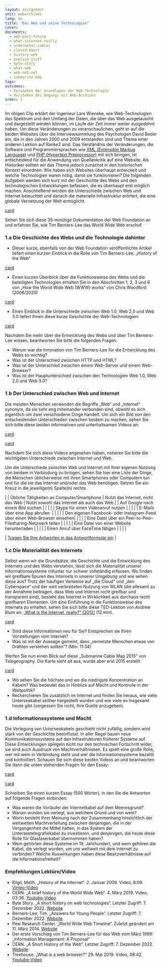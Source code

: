 ```yaml
---
layout: assignment
unit: webarchives
lang: de
title: "Das Web und seine Technologien"
cover:
documents:
  - web-past-future
  - what-internet-really
  - underwater-cables
  - closed-doors
  - history-web
  - explain-stuff
  - byte-story
  - what-web
  - web-not-net
  - submarine-map
tags:
outcomes:
  - Verstehen der Grundlagen der Web-Technologie
  - Verstehen des Umgangs mit Web-Archiven
order: 1
---
```

Im obigen Clip erklärt der Ingenieur Lars Wieneke, wie Web-Technologien das Spektrum und den Umfang der Daten, die über das Web ausgetauscht und dargestellt werden können, im Laufe der Zeit immer weiter ausgedehnt haben. Um diese Veränderungen zu veranschaulichen, geht er auf die beiden Websites über die Interviewsammlung des Psychologen David Boder ein, die in den Jahren 2000 und 2009 entstanden sind und Thema einer anderen Lektion auf Ranke2 sind. Das Verständnis der Veränderungen, die Software und Programmiersprachen wie [XML (Extensible Markup Language)](https://de.wikipedia.org/wiki/Extensible_Markup_Language) und [PHP (Hypertext Preprocessor)](https://de.wikipedia.org/wiki/PHP) mit sich bringen, ist entscheidend für die Anwendung von Quellenkritik auf eine Website. Als Historiker sollten wir das Thema jedoch zunächst in den historischen Kontext einordnen: Wie haben sich Websites überhaupt entwickelt und welche Technologien waren nötig, damit sie funktionieren? Die folgenden Aufgaben werden sich kurz mit der Geschichte des Webs und den technologischen Entwicklungen befassen, die es überhaupt erst möglich machen. Anschließend werden die Unterschiede zwischen Web und Internet beleuchtet und danach die materielle Infrastruktur erörtert, die eine globale Vernetzung der Welt ermöglicht.


[card](web-past-future)


Sehen Sie sich diese 35-minütige Dokumentation der Web Foundation an und erfahren Sie, wie Tim Berners-Lee das World Wide Web erschuf.

<!-- more -->

<!-- briefing-student -->

### 1.a Die Geschichte des Webs und die Technologie dahinter
<!-- section-contents -->

-	Dieser kurze, ebenfalls von der Web Foundation veröffentlichte Artikel liefert einen kurzen Einblick in die Rolle von Tim Berners-Lee: „History of the Web“

[card](history-web)

-	Einen kurzen Überblick über die Funktionsweise des Webs und die beteiligten Technologien erhalten Sie in den Abschnitten 1, 2, 3 und 6 von „How the World Wide Web (WWW) works“ von Chris Woodford (2006/2020)

[card](explain-stuff)

-	Einen Einblick in die Unterschiede zwischen Web 1.0, Web 2.0 und Web 3.0 liefert Ihnen diese kurze Geschichte der Web-Technologien:

[card](byte-story)

Nachdem Sie mehr über die Entwicklung des Webs und über Tim Berners-Lee wissen, beantworten Sie bitte die folgenden Fragen:
-	Warum war die Innovation von Tim Berners-Lee für die Entwicklung des Webs so wichtig?
- Was ist der Unterschied zwischen HTTP und HTML?
- Was ist der Unterschied zwischen einem Web-Server und einem Web-Browser?
- Was ist der Hauptunterschied zwischen den Technologien Web 1.0, Web 2.0 und Web 3.0?



<!-- section -->

### 1.b Der Unterschied zwischen Web und Internet
<!-- section-contents -->

Die meisten Menschen verwenden die Begriffe „Web“ und „Internet“ synonym, da sie sehr eng miteinander verbunden sind, obwohl es sich eigentlich um zwei verschiedene Dinge handelt. Um sich ein Bild von den entscheidenden Unterschieden zwischen beidem zu machen, sehen Sie sich bitte diese beiden informativen und unterhaltsamen Videos an:

[card](what-web)

[card](web-not-net)

Nachdem Sie sich diese Videos angesehen haben, notieren Sie bitte die wichtigsten Unterschiede zwischen Internet und Web.



Um die Unterschiede zwischen Web und Internet mit Ihrer eigenen Nutzung von beidem in Verbindung zu bringen, sehen Sie hier eine Liste der Dinge, die Menschen üblicherweise mit ihren Smartphones oder Computern tun und für die sie das Internet und/oder das Web benötigen. Setzen Sie ein Kreuz in die jeweilige(n) Spalte(n) rechts.


| | Übliche Tätigkeiten an Computer/Smartphone | Nutzt das Internet, nicht das Web | Nutzt sowohl das Internet als auch das Web |
| Auf Google nach einem Bild suchen	|  |  |  |
| Skype für einen Videoanruf nutzen |  |  |  |
| E-Mails über eine App abrufen  |  |  |  |
| Den eigenen Facebook- oder Instagram-Feed über einen Web-Browser einsehen|  |  |  |
| Eine Datei über ein Peer-to-Peer-Filesharing-Netzwerk teilen |  |  |  |
| Eine Datei von einer Website herunterladen |  |  |  |
| Einen Anruf über FaceTime tätigen |  |  |  |



| [Tragen Sie Ihre Antworten in das Antwortformular ein](assets/doc/answer-form-webarchives-1b.docx) |


<!-- section -->

### 1.c Die Materialität des Internets
<!-- section-contents -->

Selbst wenn wir die Grundsätze, die Geschichte und die Entwicklung des Internets und des Webs verstehen, lässt sich die Materialität unserer Informationssysteme mitunter nur schwer vollständig erfassen. Wo finden wir greifbare Spuren des Internets in unserer Umgebung und wie sehen diese aus? 
Trotz der häufigen Verweise auf „die Cloud“ und „den Cyberspace“ und der weit verbreiteten Nutzung von WLAN (die allesamt zu der Annahme beitragen, dass Web und Internet nicht greifbar und transparent sind), besteht das Internet in Wirklichkeit aus durchaus recht greifbaren Elementen. Um eine Einführung in die Funktionsweise des Internets zu erhalten, sehen Sie sich bitte diese TED-Lektion von Andrew Blum an: [„What is the Internet, really?“ (2012)](https://youtu.be/XE_FPEFpHt4) (12 min).


[card](what-internet-really)

- Sind diese Informationen neu für Sie? Entsprechen sie Ihren Vorstellungen vom Internet?
- Was ist mit der Aussage gemeint, dass „vernetzte Menschen etwas von Drähten verstehen sollten“? (Min. 11:34)

Werfen Sie nun einen Blick auf diese „Submarine Cable Map 2015“ von Telegeography. Die Karte sieht alt aus, wurde aber erst 2015 erstellt.


[card](submarine-map)

- Wo sehen Sie die höchste und wo die niedrigste Konzentration an Kabeln? Was bedeutet das in Hinblick auf Macht und Kontrolle in der Weltpolitik?
- Recherchieren Sie zusätzlich im Internet und finden Sie heraus, wie viele Unterseekabel seither hergestellt wurden und wie viele es insgesamt heute gibt (vergessen Sie nicht, Ihre Quelle anzugeben).

<!-- section -->

### 1.d Informationssysteme und Macht
<!-- section-contents -->

Die Verlegung von Unterseekabeln geschieht nicht zufällig, sondern wird stark von der Geschichte beeinflusst. In aller Regel bauen neue Kommunikationssysteme auf den Infrastrukturen früherer Systeme auf. Diese Entwicklungen spiegeln nicht nur den technischen Fortschritt wider, sie sind auch Ausdruck von Machtverhältnissen. Es spielt eine große Rolle, wer mit wem in Verbindung steht und wer die Informationssysteme bezahlt und kontrolliert. Schauen Sie sich diese beiden Videos an und beantworten Sie dann die unten stehenden Fragen für den Essay:

[card](underwater-cables)

[card](closed-doors)

Schreiben Sie einen kurzen Essay (500 Wörter), in den Sie die Antworten auf folgende Fragen einbinden:
- Was waren die Vorläufer der Internetkabel auf dem Meeresgrund?
- Warum wurden sie verlegt, aus welchem Grund und von wem?
- Worin besteht Ihrer Meinung nach der Zusammenhang hinsichtlich der weltweiten Machtverteilung zwischen denjenigen, die in der Vergangenheit die Mittel hatten, in das System der Unterseetelegrafiekabel zu investieren, und denjenigen, die heute diese Rolle für Glasfaserkabel übernommen haben?
- Wem gehörten diese Systeme im 19. Jahrhundert, und wem gehören die Kabel, die verlegt wurden, um uns weltweit mit dem Internet zu verbinden? Welche Auswirkungen haben diese Besitzverhältnisse auf die Informationsfreiheit?


<!-- section -->

### Empfehlungen Lektüre/Video
<!-- section-contents -->

-	Bilgil, Melih. „History of the Internet“. 2. Januar 2009. Video, 8:09. [Vimeo-Video](https://vimeo.com/2696386)
-	CERN. „A brief history of the World Wide Web“. 4. März 2019. Video, 03:36. [Youtube-Video](https://www.youtube.com/watch?v=k0gvAyCubGQ&f)
-	Byte Story. „A short history on web technologies“. Letzter Zugriff: 7. Dezember 2022. [Website](https://thebytestory.com/2018/11/09/a-short-history-on-web-technologies/)
-	Berners-Lee, Tim. „Answers for Young People“. Letzter Zugriff: 7. Dezember 2022.  [Website](https://www.w3.org/People/Berners-Lee/Kids.html)
-	Pew Research Center. „World Wide Web Timeline“. Zuletzt geändert am 11. März 2014. [Website](https://www.pewresearch.org/internet/2014/03/11/world-wide-web-timeline/#2009)
-	Der erste Vorschlag von Tim Berners-Lee für das Web vom März 1989: „Information Management: A Proposal“
-	CERN. „A Short History of the Web“. Letzter Zugriff: 7. Dezember 2022. [Website](https://home.cern/science/computing/birth-web/short-history-web)
-	Treehouse. „What is a web browser?“ 29. Mai 2019. Video, 08:42. [Youtube-Video](https://www.youtube.com/watch?v=QzohDuGk4mM&)
<!-- briefing-teacher -->

